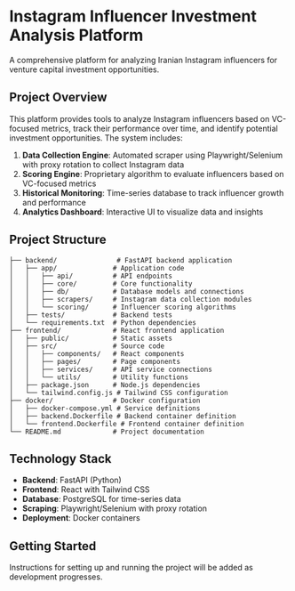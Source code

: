 # Instagram Influencer Investment Analysis Platform

A comprehensive platform for analyzing Iranian Instagram influencers for venture capital investment opportunities.

## Project Overview

This platform provides tools to analyze Instagram influencers based on VC-focused metrics, track their performance over time, and identify potential investment opportunities. The system includes:

1. **Data Collection Engine**: Automated scraper using Playwright/Selenium with proxy rotation to collect Instagram data
2. **Scoring Engine**: Proprietary algorithm to evaluate influencers based on VC-focused metrics
3. **Historical Monitoring**: Time-series database to track influencer growth and performance
4. **Analytics Dashboard**: Interactive UI to visualize data and insights

## Project Structure

```
├── backend/               # FastAPI backend application
│   ├── app/              # Application code
│   │   ├── api/          # API endpoints
│   │   ├── core/         # Core functionality
│   │   ├── db/           # Database models and connections
│   │   ├── scrapers/     # Instagram data collection modules
│   │   └── scoring/      # Influencer scoring algorithms
│   ├── tests/            # Backend tests
│   └── requirements.txt  # Python dependencies
├── frontend/             # React frontend application
│   ├── public/           # Static assets
│   ├── src/              # Source code
│   │   ├── components/   # React components
│   │   ├── pages/        # Page components
│   │   ├── services/     # API service connections
│   │   └── utils/        # Utility functions
│   ├── package.json      # Node.js dependencies
│   └── tailwind.config.js # Tailwind CSS configuration
├── docker/               # Docker configuration
│   ├── docker-compose.yml # Service definitions
│   ├── backend.Dockerfile # Backend container definition
│   └── frontend.Dockerfile # Frontend container definition
└── README.md             # Project documentation
```

## Technology Stack

- **Backend**: FastAPI (Python)
- **Frontend**: React with Tailwind CSS
- **Database**: PostgreSQL for time-series data
- **Scraping**: Playwright/Selenium with proxy rotation
- **Deployment**: Docker containers

## Getting Started

Instructions for setting up and running the project will be added as development progresses.